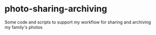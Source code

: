 photo-sharing-archiving
=======================

Some code and scripts to support my workflow for sharing and archiving my family's photos
